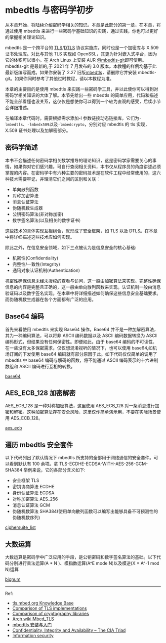 # mbedtls 与密码学初步

从本章开始，将陆续介绍密码学相关的知识。本章是此部分的第一章，在本章，将通过使用 mbedtls 来进行一些密码学基础知识的实践，通过实践，你也可以更好的掌握相关理论知识。

mbedtls 是一个跨平台的 [TLS](https://en.wikipedia.org/wiki/Transport_Layer_Security)/[DTLS](https://en.wikipedia.org/wiki/Datagram_Transport_Layer_Security) 协议实施库，同时也是一个加密库与 X.509 证书处理库。对比与其他 TLS 实现如 OpenSSL，其更为针对嵌入式平台，因为它的体积可以很小。在 Arch Linux 上安装 AUR 包[mbedtls-git](https://aur.archlinux.org/packages/mbedtls-git/)即可使用。mbedtls-git 是最新的,于 2021 年 7 月发布的 3.0 版本。本教程的样例均基于此最新版编写而成。如果你安装了 2.27 旧版[mbedtls](https://archlinux.org/packages/community/x86_64/mbedtls/)，请删除它并安装 mbedtls-git。如果你同时参考了其他过时教程，请以本教程为准。

本章的主要目的是使用 mbedtls 来实践一些密码学工具，并以此使你可以得到对密码学相关知识的大体了解。本节先给出一些 mbedtls 的简单应用，代码和描述不能全部看懂也没关系，这仅仅是想使你可以得到一个较为直观的感受，后续小节会详细描述。

在编译本章代码时，需要根据需求添加-l 参数链接动态链接库，它们为`-lmbedtls`、`-lmbedx509`以及`-lmbedcrypto`，分别对应 mbedtls 的 tls 实现，X.509 证书处理以及加解密部分。

## 密码学简述

本书不会描述任何密码学相关数学推导的理论知识，这是密码学家需要关心的事情，如果你对它们感兴趣，可自行查阅相关资料，本书仅从程序员的角度讲述必须掌握的内容。在密码学中有六种主要的密码技术是在软件工程中经常使用的，这六种技术需要牢记，并理清它们之间的区别和关联：

- 单向散列函数
- 对称加密算法
- 消息认证算法
- 伪随机数生成器
- 公钥密码算法(非对称加密)
- 数字签名算法(以及相关的数字证书)

这些技术的具体实现互相组合，就形成了安全框架，如 TLS 以及 DTLS。在本章中将详细描述这些技术应如何实现。

除此之外，在信息安全领域，如下三点被认为是信息安全的核心基础:

- 机密性(Confidentiality)
- 完整性/一致性(Integrity)
- 通讯对象认证机制(Authentication)

机密性确保信息未经未授权的查看与访问，这一般由加密算法来实现。完整性确保信息的内容是完整且正确的，这一般由单向散列函数来实现。认证机制一般由消息验证码以及数字签名实现。在本章中将详细描述如何确保这些信息安全基础要求。而伪随机数生成器在各个方面都有广泛的应用。

## Base64 编码

首先来看使用 mbedtls 来实现 Base64 操作。Base64 并不是一种加解密算法，其为一种编码算法，可以将非 ASCII 编码数据以及 ASCII 编码数据转换为 ASCII 编码形式，但结果没有任何保密性。即便如此，由于 base64 编码的不可读性，在一些没有太多保密需求，仅仅想混淆视听的情况下，也可以使用 base64,如机场订阅的下发使用 base64 编码就有部分原因于此。如下代码仅仅简单的调用了 mbedtls 中 base64 编码与解码的函数，将不能通过 ASCII 编码表示的十六进制数组和 ASCII 编码进行互相的转换。

[base64](../src/libmbedtls/basic/base64.c ':include')

## AES_ECB_128 加密解密

AES_ECB_128 是一种对称加密算法，这里使用 AES_ECB_128 对一条消息进行加密和解密。这种加密算法存在安全风险，这里仅作简单演示用，不要在实际场景使用 AES_ECB_128。

[aes_ecb](../src/libmbedtls/basic/aes_ecb.c ':include')

## 遍历 mbedtls 安全套件

以下代码列出了默认情况下 mbedtls 所支持的全部用于网络通信的安全套件。可以看到默认有 100 余项。拿 TLS-ECDHE-ECDSA-WITH-AES-256-GCM-SHA384 举例来说，它的各部分含义如下:

- 安全框架 TLS
- 密钥协商算法 ECDHE
- 身份认证算法 ECDSA
- 对称加密算法 AES_256
- 消息认证算法 GCM
- 伪随机数算法 SHA384(使用单向散列函数可以编写出能够具备不可预测性的伪随机数序列)

[ciphersuite_list](../src/libmbedtls/basic/ciphersuite_list.c ':include')

## 大数运算

大数运算是密码学中广泛应用的手段，是公钥密码和数字签名算法的基础。以下代码分别进行乘法运算(A \* N )、模指数运算(A^E mode N)以及模逆(X = A^-1 mod N)运算

[bignum](../src/libmbedtls/basic/bignum.c ':include')

---

Ref:

- [tls.mbed.org Knowledge Base](https://tls.mbed.org/kb/how-to)
- [Comparison of TLS implementations](https://en.wikipedia.org/wiki/Comparison_of_TLS_implementations)
- [Comparison of cryptography libraries](https://en.wikipedia.org/wiki/Comparison_of_cryptography_libraries)
- [Arch wiki Mbed_TLS](https://wiki.archlinux.org/title/Mbed_TLS)
- [mbedtls 安装与入门](https://blog.csdn.net/xukai871105/article/details/72795126)
- [Confidentiality, Integrity and Availability – The CIA Triad](https://www.certmike.com/confidentiality-integrity-and-availability-the-cia-triad/)
- [Information security](https://en.wikipedia.org/wiki/Information_security)
